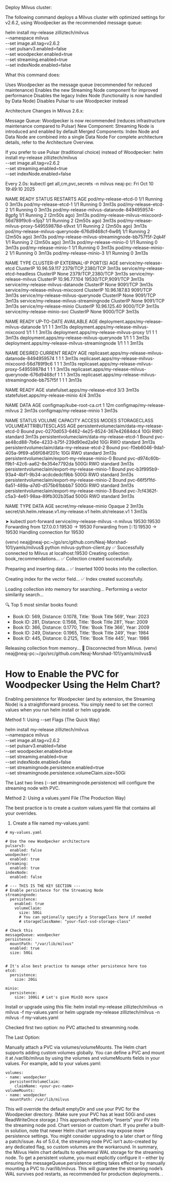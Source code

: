 Deploy Milvus cluster:

The following command deploys a Milvus cluster with optimized settings for v2.6.2, using Woodpecker as the recommended message queue:

helm install my-release zilliztech/milvus \
  --namespace milvus \
  --set image.all.tag=v2.6.2 \
  --set pulsarv3.enabled=false \
  --set woodpecker.enabled=true \
  --set streaming.enabled=true \
  --set indexNode.enabled=false








What this command does:

Uses Woodpecker as the message queue (recommended for reduced maintenance)
Enables the new Streaming Node component for improved performance
Disables the legacy Index Node (functionality is now handled by Data Node)
Disables Pulsar to use Woodpecker instead


Architecture Changes in Milvus 2.6.x:

Message Queue: Woodpecker is now recommended (reduces infrastructure maintenance compared to Pulsar)
New Component: Streaming Node is introduced and enabled by default
Merged Components: Index Node and Data Node are combined into a single Data Node
For complete architecture details, refer to the Architecture Overview.




If you prefer to use Pulsar (traditional choice) instead of Woodpecker:
helm install my-release zilliztech/milvus \
  --set image.all.tag=v2.6.2 \
  --set streaming.enabled=true \
  --set indexNode.enabled=false








Every 2.0s: kubectl get all,cm,pvc,secrets -n milvus                                                                                                                                                       neaj-pc: Fri Oct 10 19:49:10 2025

NAME                                                 READY   STATUS    RESTARTS        AGE
pod/my-release-etcd-0                                1/1     Running   0               3m13s
pod/my-release-etcd-1                                1/1     Running   0               3m13s
pod/my-release-etcd-2                                1/1     Running   0               3m13s
pod/my-release-milvus-datanode-8494959574-8gpfg      1/1     Running   2 (2m50s ago)   3m13s
pod/my-release-milvus-mixcoord-56d789f9c6-x5jq7      1/1     Running   2 (2m50s ago)   3m13s
pod/my-release-milvus-proxy-549559878d-s9vxt         1/1     Running   2 (2m50s ago)   3m13s
pod/my-release-milvus-querynode-676d9468cf-6w6fj     1/1     Running   2 (2m50s ago)   3m13s
pod/my-release-milvus-streamingnode-bb757f5f-2qk4f   1/1     Running   2 (2m50s ago)   3m13s
pod/my-release-minio-0                               1/1     Running   0               3m13s
pod/my-release-minio-1                               1/1     Running   0               3m13s
pod/my-release-minio-2                               1/1     Running   0               3m13s
pod/my-release-minio-3                               1/1     Running   0               3m13s

NAME                                      TYPE        CLUSTER-IP     EXTERNAL-IP   PORT(S)              AGE
service/my-release-etcd                   ClusterIP   10.96.59.117   <none>        2379/TCP,2380/TCP    3m13s
service/my-release-etcd-headless          ClusterIP   None           <none>        2379/TCP,2380/TCP    3m13s
service/my-release-milvus                 ClusterIP   10.96.77.104   <none>        19530/TCP,9091/TCP   3m13s
service/my-release-milvus-datanode        ClusterIP   None           <none>        9091/TCP             3m13s
service/my-release-milvus-mixcoord        ClusterIP   10.96.187.83   <none>        9091/TCP             3m13s
service/my-release-milvus-querynode       ClusterIP   None           <none>        9091/TCP             3m13s
service/my-release-milvus-streamingnode   ClusterIP   None           <none>        9091/TCP             3m13s
service/my-release-minio                  ClusterIP   10.96.125.40   <none>        9000/TCP             3m13s
service/my-release-minio-svc              ClusterIP   None           <none>        9000/TCP             3m13s

NAME                                              READY   UP-TO-DATE   AVAILABLE   AGE
deployment.apps/my-release-milvus-datanode        1/1     1            1           3m13s
deployment.apps/my-release-milvus-mixcoord        1/1     1            1           3m13s
deployment.apps/my-release-milvus-proxy           1/1     1            1           3m13s
deployment.apps/my-release-milvus-querynode       1/1     1            1           3m13s
deployment.apps/my-release-milvus-streamingnode   1/1     1            1           3m13s

NAME                                                       DESIRED   CURRENT   READY   AGE
replicaset.apps/my-release-milvus-datanode-8494959574      1         1         1       3m13s
replicaset.apps/my-release-milvus-mixcoord-56d789f9c6      1         1         1       3m13s
replicaset.apps/my-release-milvus-proxy-549559878d         1         1         1       3m13s
replicaset.apps/my-release-milvus-querynode-676d9468cf     1         1         1       3m13s
replicaset.apps/my-release-milvus-streamingnode-bb757f5f   1         1         1       3m13s

NAME                                READY   AGE
statefulset.apps/my-release-etcd    3/3     3m13s
statefulset.apps/my-release-minio   4/4     3m13s

NAME                          DATA   AGE
configmap/kube-root-ca.crt    1      12m
configmap/my-release-milvus   2      3m13s
configmap/my-release-minio    1      3m13s

NAME                                              STATUS   VOLUME                                     CAPACITY   ACCESS MODES   STORAGECLASS   VOLUMEATTRIBUTESCLASS   AGE
persistentvolumeclaim/data-my-release-etcd-0      Bound    pvc-0270d053-6462-4e25-8524-367e42684dc4   10Gi       RWO            standard       <unset>                 3m13s
persistentvolumeclaim/data-my-release-etcd-1      Bound    pvc-ae48cd88-7b6e-4233-b75f-239d90ed2a9d   10Gi       RWO            standard       <unset>                 3m13s
persistentvolumeclaim/data-my-release-etcd-2      Bound    pvc-f0eb6046-9da1-405a-9f69-a56f084f201c   10Gi       RWO            standard       <unset>                 3m13s
persistentvolumeclaim/export-my-release-minio-0   Bound    pvc-d974c60b-f9b1-42c6-aa62-8e354e7792da   500Gi      RWO            standard       <unset>                 3m13s
persistentvolumeclaim/export-my-release-minio-1   Bound    pvc-b3f995b9-93a4-4bf1-9b34-acdcdedcf9bb   500Gi      RWO            standard       <unset>                 3m13s
persistentvolumeclaim/export-my-release-minio-2   Bound    pvc-66f5f1fd-6a51-489a-a7d0-d575b61bbbb7   500Gi      RWO            standard       <unset>                 3m13s
persistentvolumeclaim/export-my-release-minio-3   Bound    pvc-7cf4362f-c5a3-4e61-98aa-89fb302b35ad   500Gi      RWO            standard       <unset>                 3m13s

NAME                                      TYPE                 DATA   AGE
secret/my-release-minio                   Opaque               2      3m13s
secret/sh.helm.release.v1.my-release.v1   helm.sh/release.v1   1      3m13s








➤ kubectl port-forward service/my-release-milvus -n milvus 19530:19530
Forwarding from 127.0.0.1:19530 -> 19530
Forwarding from [::1]:19530 -> 19530
Handling connection for 19530








(venv) neaj@neaj-pc:~/go/src/github.com/Neaj-Morshad-101/yamls/milvus$ python milvus-python-client.py 
✅ Successfully connected to Milvus at localhost:19530
Creating collection: book_recommendations...
✅ Collection created successfully.

Preparing and inserting data...
✅ Inserted 1000 books into the collection.

Creating index for the vector field...
✅ Index created successfully.

Loading collection into memory for searching...
Performing a vector similarity search...

🔍 Top 5 most similar books found:
  - Book ID: 569, Distance: 0.1078, Title: 'Book Title 569', Year: 2023
  - Book ID: 281, Distance: 0.1568, Title: 'Book Title 281', Year: 2009
  - Book ID: 366, Distance: 0.1770, Title: 'Book Title 366', Year: 2009
  - Book ID: 249, Distance: 0.1965, Title: 'Book Title 249', Year: 1984
  - Book ID: 445, Distance: 0.2125, Title: 'Book Title 445', Year: 1986

Releasing collection from memory...
🔌 Disconnected from Milvus.
(venv) neaj@neaj-pc:~/go/src/github.com/Neaj-Morshad-101/yamls/milvus$ 








# How to Enable the PVC for Woodpecker Using the Helm Chart? 

Enabling persistence for Woodpecker (and by extension, the Streaming Node) is a straightforward process. You simply need to set the correct values when you run helm install or helm upgrade.

Method 1: Using --set Flags (The Quick Way)

helm install my-release zilliztech/milvus \
  --namespace milvus \
  --set image.all.tag=v2.6.2 \
  --set pulsarv3.enabled=false \
  --set woodpecker.enabled=true \
  --set streaming.enabled=true \
  --set indexNode.enabled=false \
  --set streamingnode.persistence.enabled=true \
  --set streamingnode.persistence.volumeClaim.size=50Gi


The Last two lines (--set streamingnode.persistence) will configure the streaming node with PVC. 





Method 2: Using a values.yaml File (The Production Way)

The best practice is to create a custom values.yaml file that contains all your overrides.
1. Create a file named my-values.yaml:
```
# my-values.yaml

# Use the new Woodpecker architecture
pulsarv3:
  enabled: false
woodpecker:
  enabled: true
streaming:
  enabled: true
indexNode:
  enabled: false

# --- THIS IS THE KEY SECTION ---
# Enable persistence for the Streaming Node
streamingnode:
  persistence:
    enabled: true
    volumeClaim:
      size: 50Gi
      # You can optionally specify a StorageClass here if needed
      # storageClassName: "your-fast-ssd-storage-class"

# Check this 
messageQueue: woodpecker
persistence:
  mountPath: "/var/lib/milvus"
  enabled: true
  size: 50Gi


# It's also best practice to manage other persistence here too
etcd:
  persistence:
    size: 20Gi

minio:
  persistence:
    size: 100Gi # Let's give MinIO more space
```

Install or upgrade using this file:
helm install my-release zilliztech/milvus -n milvus -f my-values.yaml
or
helm upgrade my-release zilliztech/milvus -n milvus -f my-values.yaml



Checked first two option: no PVC attached to streamming node. 


The Last Option:

Manually attach a PVC via volumes/volumeMounts. The Helm chart supports adding custom volumes globally. You can define a PVC and mount it at /var/lib/milvus by using the volumes and volumeMounts fields in your values. For example, add to your values.yaml:
```
volumes:
- name: woodpecker
  persistentVolumeClaim:
    claimName: <your-pvc-name>
volumeMounts:
- name: woodpecker
  mountPath: /var/lib/milvus
```
This will override the default emptyDir and use your PVC for the Woodpecker directory. (Make sure your PVC has at least 50Gi and uses ReadWriteOnce storage.) This approach effectively “inserts” your PV into the streaming node pod.
Chart version or custom chart. If you prefer a built-in solution, note that newer Helm chart versions may expose more persistence settings. You might consider upgrading to a later chart or filing a patch/issue. As of 5.0.4, the streaming node PVC isn’t auto-created by any dedicated flag, so custom volumes are the workaround.
In summary, the Milvus Helm chart defaults to ephemeral WAL storage for the streaming node. To get a persistent volume, you must explicitly configure it – either by ensuring the messageQueue.persistence setting takes effect or by manually mounting a PVC to /var/lib/milvus. This will guarantee the streaming node’s WAL survives pod restarts, as recommended for production deployments.
.